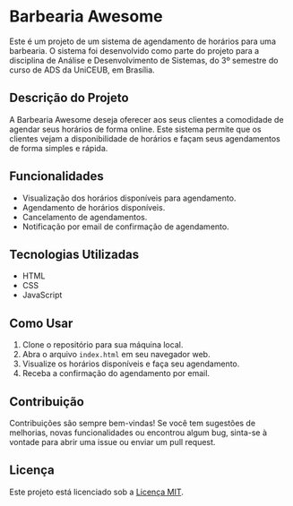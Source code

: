 # Barbearia Awesome

Este é um projeto de um sistema de agendamento de horários para uma barbearia. O sistema foi desenvolvido como parte do projeto para a disciplina de Análise e Desenvolvimento de Sistemas, do 3º semestre do curso de ADS da UniCEUB, em Brasília.

## Descrição do Projeto

A Barbearia Awesome deseja oferecer aos seus clientes a comodidade de agendar seus horários de forma online. Este sistema permite que os clientes vejam a disponibilidade de horários e façam seus agendamentos de forma simples e rápida.

## Funcionalidades

- Visualização dos horários disponíveis para agendamento.
- Agendamento de horários disponíveis.
- Cancelamento de agendamentos.
- Notificação por email de confirmação de agendamento.

## Tecnologias Utilizadas

- HTML
- CSS
- JavaScript

## Como Usar

1. Clone o repositório para sua máquina local.
2. Abra o arquivo `index.html` em seu navegador web.
3. Visualize os horários disponíveis e faça seu agendamento.
4. Receba a confirmação do agendamento por email.

## Contribuição

Contribuições são sempre bem-vindas! Se você tem sugestões de melhorias, novas funcionalidades ou encontrou algum bug, sinta-se à vontade para abrir uma issue ou enviar um pull request.

## Licença

Este projeto está licenciado sob a [Licença MIT](LICENSE).
